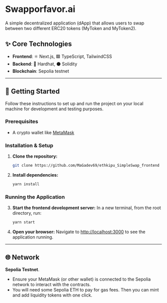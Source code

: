 # Swapporfavor.ai

A simple decentralized application (dApp) that allows users to swap between two different ERC20 tokens (MyToken and MyToken2).

## ✨ Core Technologies

-   **Frontend**: ⚛️ Next.js, 🟦 TypeScript,  TailwindCSS
-   **Backend**: 🧱 Hardhat, ⚫ Solidity
-   **Blockchain**:  Sepolia testnet

---

## 🚀 Getting Started

Follow these instructions to set up and run the project on your local machine for development and testing purposes.

### Prerequisites

-   A crypto wallet like [MetaMask](https://metamask.io/)

### Installation & Setup

1.  **Clone the repository:**
    ```bash
    git clone https://github.com/MaGadev69/ethkipu_SimpleSwap_frontend
    ```

2.  **Install dependencies:**
    ```bash
    yarn install
    ```

### Running the Application

3.  **Start the frontend development server:**
    In a new terminal, from the root directory, run:
    ```bash
    yarn start
    ```

4.  **Open your browser:**
    Navigate to [http://localhost:3000](http://localhost:3000) to see the application running.

---

## 🌐 Network

**Sepolia Testnet**.

-   Ensure your MetaMask (or other wallet) is connected to the Sepolia network to interact with the contracts.
-   You will need some Sepolia ETH to pay for gas fees. Then you can mint and add liquidity tokens with one click.